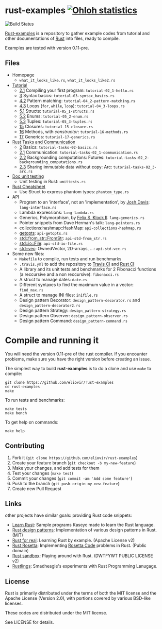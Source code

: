 rust-examples [![Ohloh statistics](http://www.ohloh.net/p/rust-examples/widgets/project_thin_badge.gif)](https://www.ohloh.net/p/rust-examples)
=============

[![Build Status](http://travis-ci.org/eliovir/rust-examples.png?branch=master)](https://travis-ci.org/eliovir/rust-examples)

[Rust-examples](https://github.com/eliovir/rust-examples) is a repository to
gather example codes from tutorial and other documentations of
[Rust](http://www.rust-lang.org/) into files, ready to compile.

Examples are tested with version 0.11-pre.

## Files

* [Homepage](http://www.rust-lang.org/)
    * `what_it_looks_like.rs`, `what_it_looks_like2.rs`
* [Tutorial]
    * [2.1](http://static.rust-lang.org/doc/master/tutorial.html#compiling-your-first-program) Compiling your first program: `tutorial-02_1-hello.rs`
    * [3](http://static.rust-lang.org/doc/master/tutorial.html#syntax-basics) Syntax basics: `tutorial-03-syntax_basics.rs`
    * [4.2](http://static.rust-lang.org/doc/master/tutorial.html#pattern-matching) Pattern matching: `tutorial-04_2-pattern-matching.rs`
    * [4.3](http://static.rust-lang.org/doc/master/tutorial.html#loops) Loops (`for`, `while`, `loop`): `tutorial-04_3-loops.rs`
    * [5.1](http://static.rust-lang.org/doc/master/tutorial.html#structs) Structs: `tutorial-05_1-structs.rs`
    * [5.2](http://static.rust-lang.org/doc/master/tutorial.html#enums) Enums: `tutorial-05_2-enum.rs`
    * [5.3](http://static.rust-lang.org/doc/master/tutorial.html#tuples) Tuples: `tutorial-05_3-tuples.rs`
    * [15](http://static.rust-lang.org/doc/master/tutorial.html#closures) Closures: `tutorial-15-closure.rs`
    * [16](http://static.rust-lang.org/doc/master/tutorial.html#methods) Methods, with *constructor*: `tutorial-16-methods.rs`
    * [17](http://static.rust-lang.org/doc/master/tutorial.html#generics) Generics: `tutorial-17-generics.rs`
* [Rust Tasks and Communication]
    * [2](http://static.rust-lang.org/doc/master/guide-tasks.html#basics) Basics: `tutorial-tasks-02-basics.rs`
    * [2.1](http://static.rust-lang.org/doc/master/guide-tasks.html#communication) Communication: `tutorial-tasks-02_1-communication.rs`
    * [2.2](http://static.rust-lang.org/doc/master/guide-tasks.html#backgrounding-computations:-futures) Backgrounding computations: Futures: `tutorial-tasks-02_2-backgrounding_computations.rs`
    * [2.3](http://static.rust-lang.org/doc/master/guide-tasks.html#sharing-immutable-data-without-copy:-arc) Sharing immutable data without copy: Arc: `tutorial-tasks-02_3-arc.rs`
* [Doc unit testing]
    * Unit testing in Rust: `unittests.rs`
* [Rust Cheatsheet]
    * Use Struct to express phantom types: `phantom_type.rs`
* API
    * Program to an 'interface', not an 'implementation', by [Josh Davis](http://joshldavis.com/2013/07/01/program-to-an-interface-fool/): `lang-interface.rs`
    * Lambda expressions: `lang-lambda.rs`
    * Generics, Polymorphism, by [Felix S. Klock II](https://github.com/Rust-Meetup-Paris/Talks/tree/master/introduction_to_rust): `lang-generics.rs`
    * Pointer snippets from Dave Herman's talk: `lang-pointers.rs`
    * [collections:hashmap::HashMap](http://static.rust-lang.org/doc/master/collections/hashmap/struct.HashMap.html): `api-collections-hashmap.rs`
    * [getopts](http://static.rust-lang.org/doc/master/getopts/index.html): `api-getopts.rs`
    * [std::from_str::FromStr](http://static.rust-lang.org/doc/master/std/from_str/trait.FromStr.html): `api-std-from_str.rs`
    * [std::io::File](http://static.rust-lang.org/doc/master/std/io/index.html): `api-std-io-file.rs`
    * [std::vec](http://static.rust-lang.org/doc/master/std/vec/index.html): OwnedVector, 2D-arrays, ...: `api-std-vec.rs`
* Some new files:
    * `Makefile` to compile, run tests and run benchmarks
    * `.travis.yml` to add the repository to [Travis CI](https://travis-ci.org/eliovir/rust-examples) and [Rust CI](http://www.rust-ci.org/p/90/)
    * A library and its unit tests and benchmarks for 2 Fibonacci functions (a reccursive and a non reccursive): `fibonacci.rs`
    * A struct to manage dates: `date.rs`
    * Different syntaxes to find the maximum value in a vector: `find_max.rs`
    * A struct to manage INI files: `inifile.rs`
    * Design pattern Decorator: `design_pattern-decorator.rs` and `design_pattern-decorator2.rs`
    * Design pattern Strategy: `design_pattern-strategy.rs`
    * Design pattern Observer: `design_pattern-observer.rs`
    * Design pattern Command: `design_pattern-command.rs`

[Tutorial]: http://static.rust-lang.org/doc/master/tutorial.html
[The Rust Reference Manual]: http://static.rust-lang.org/doc/master/rust.html
[Rust Tasks and Communication]: http://static.rust-lang.org/doc/master/guide-tasks.html
[Doc unit testing]: http://static.rust-lang.org/doc/master/guide-testing.html
[Rust Cheatsheet]: http://static.rust-lang.org/doc/master/complement-cheatsheet.html#how-do-i-express-phantom-types?


# Compile and running it

You will need the version 0.11-pre of the rust compiler.
If you encounter problems, make sure you have the right version before creating an issue.

The simplest way to build **rust-examples** is to do a clone and use ``make`` to compile:


    git clone https://github.com/eliovir/rust-examples
    cd rust-examples
    make

To run tests and benchmarks:

    make tests
    make bench

To get help on commands:

    make help

## Contributing

1. Fork it (`git clone https://github.com/eliovir/rust-examples`)
2. Create your feature branch (`git checkout -b my-new-feature`)
3. Make your changes, and add tests for them
4. Test your changes (`make test`)
5. Commit your changes (`git commit -am 'Add some feature'`)
6. Push to the branch (`git push origin my-new-feature`)
7. Create new Pull Request

## Links

other projects have similar goals: providing Rust code snippets:

- [Learn Rust](https://github.com/kaseyc/Learn-Rust): Sample programs Kaseyc made to learn the Rust language.
- [Rust design patterns](https://github.com/jdavis/rust-design-patterns): Implementation of various design patterns in Rust. (MIT)
- [Rust for real](https://github.com/FlaPer87/rust-for-real): Learning Rust by example. (Apache License v2)
- [Rust Rosetta](https://github.com/Hoverbear/rust-rosetta): Implementing [Rosetta Code](http://rosettacode.org/) problems in Rust. (Public domain)
- [Rust sandbox](https://github.com/rntz/rust-sandbox): Playing around with Rust. (DWTFYWT PUBLIC LICENSE v2)
- [Rustlings](https://github.com/smadhueagle/rustlings): Smadheagle's experiments with Rust Programming Lanugage.

## License

Rust is primarily distributed under the terms of both the MIT license
and the Apache License (Version 2.0), with portions covered by various
BSD-like licenses.

These codes are distributed under the MIT license.

See LICENSE for details.
